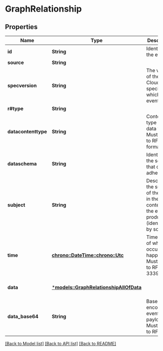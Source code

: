 # GraphRelationship

## Properties
Name | Type | Description | Notes
------------ | ------------- | ------------- | -------------
**id** | **String** | Identifies the event. | 
**source** | **String** |  | 
**specversion** | **String** | The version of the CloudEvents specification which the event uses. | 
**r#type** | **String** |  | 
**datacontenttype** | **String** | Content type of the data value. Must adhere to RFC 2046 format. | [optional] [default to None]
**dataschema** | **String** | Identifies the schema that data adheres to. | [optional] [default to None]
**subject** | **String** | Describes the subject of the event in the context of the event producer (identified by source). | [optional] [default to None]
**time** | [**chrono::DateTime::<chrono::Utc>**](DateTime.md) | Timestamp of when the occurrence happened. Must adhere to RFC 3339. | [optional] [default to None]
**data** | [***models::GraphRelationshipAllOfData**](GraphRelationship_allOf_data.md) |  | [optional] [default to None]
**data_base64** | **String** | Base64 encoded event payload. Must adhere to RFC4648. | [optional] [default to None]

[[Back to Model list]](../README.md#documentation-for-models) [[Back to API list]](../README.md#documentation-for-api-endpoints) [[Back to README]](../README.md)


